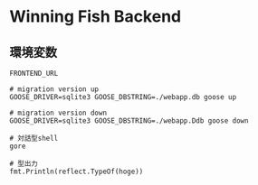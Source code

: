 # Winning Fish Backend

## 環境変数

```
FRONTEND_URL
```

```
# migration version up
GOOSE_DRIVER=sqlite3 GOOSE_DBSTRING=./webapp.db goose up

# migration version down
GOOSE_DRIVER=sqlite3 GOOSE_DBSTRING=./webapp.Ddb goose down
```


```
# 対話型shell
gore

# 型出力
fmt.Println(reflect.TypeOf(hoge))
```